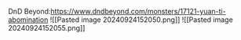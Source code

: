 DnD Beyond:https://www.dndbeyond.com/monsters/17121-yuan-ti-abomination
![[Pasted image 20240924152050.png]]
![[Pasted image 20240924152055.png]]